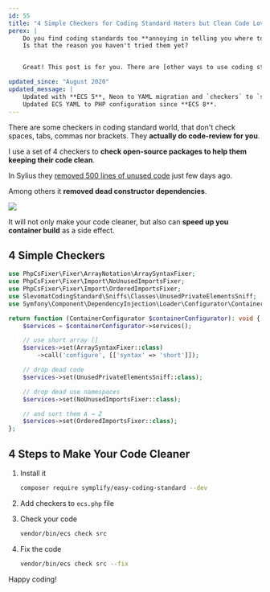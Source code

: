 ```yaml
---
id: 55
title: "4 Simple Checkers for Coding Standard Haters but Clean Code Lovers"
perex: |
    Do you find coding standards too **annoying in telling you where to put that bracket**?
    Is that the reason you haven't tried them yet?


    Great! This post is for you. There are [other ways to use coding standard](/blog/2017/07/31/how-php-coding-standard-tools-actually-work/#write-1-checke-save-hundreds-hours-of-work) and **clean code** is one of them.

updated_since: "August 2020"
updated_message: |
    Updated with **ECS 5**, Neon to YAML migration and `checkers` to `services` migration.<br>
    Updated ECS YAML to PHP configuration since **ECS 8**.
---
```


There are some checkers in coding standard world, that don't check spaces, tabs, commas nor brackets. They **actually do code-review for you**.

I use a set of 4 checkers to **check open-source packages to help them keeping their code clean**.

In Sylius they [removed 500 lines of unused code](https://github.com/Sylius/Sylius/pull/8557) just few days ago.

Among others it **removed dead constructor dependencies**.

<img src="/assets/images/posts/2017/clean-checkers/dependency-drop.png" class="img-thumbnail">

It will not only make your code cleaner, but also can **speed up you container build** as a side effect.

## 4 Simple Checkers

```php
use PhpCsFixer\Fixer\ArrayNotation\ArraySyntaxFixer;
use PhpCsFixer\Fixer\Import\NoUnusedImportsFixer;
use PhpCsFixer\Fixer\Import\OrderedImportsFixer;
use SlevomatCodingStandard\Sniffs\Classes\UnusedPrivateElementsSniff;
use Symfony\Component\DependencyInjection\Loader\Configurator\ContainerConfigurator;

return function (ContainerConfigurator $containerConfigurator): void {
    $services = $containerConfigurator->services();

    // use short array []
    $services->set(ArraySyntaxFixer::class)
        ->call('configure', [['syntax' => 'short']]);

    // drop dead code
    $services->set(UnusedPrivateElementsSniff::class);

    // drop dead use namespaces
    $services->set(NoUnusedImportsFixer::class);

    // and sort them A → Z
    $services->set(OrderedImportsFixer::class);
};
```

## 4 Steps to Make Your Code Cleaner

1. Install it

    ```bash
    composer require symplify/easy-coding-standard --dev
    ```

2. Add checkers to `ecs.php` file

3. Check your code

    ```bash
    vendor/bin/ecs check src
    ```

4. Fix the code

    ```bash
    vendor/bin/ecs check src --fix
    ```

Happy coding!

